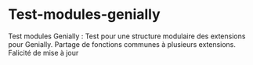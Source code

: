 # Test-modules-genially
Test modules Genially : Test pour une structure modulaire des extensions pour Genially. Partage de fonctions communes à plusieurs extensions.  Falicité de mise à jour
